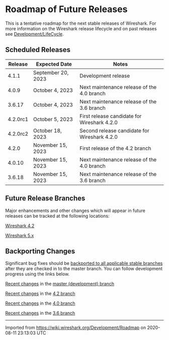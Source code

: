 # Roadmap of Future Releases

This is a tentative roadmap for the next stable releases of Wireshark. For more information on the Wireshark release lifecycle and on past releases see [Development/LifeCycle](/Development/LifeCycle).

## Scheduled Releases

| **Release** | **Expected Date** | **Notes** |
|-------------|-------------------|-----------|
| 4.1.1 | September 20, 2023 | Development release |
| 4.0.9 | October 4, 2023 | Next maintenance release of the 4.0 branch |
| 3.6.17 | October 4, 2023 | Next maintenance release of the 3.6 branch |
| 4.2.0rc1 | October 5, 2023 | First release candidate for Wireshark 4.2.0 |
| 4.2.0rc2 | October 18, 2023 | Second release candidate for Wireshark 4.2.0 |
| 4.2.0 | November 15, 2023 | First release of the 4.2 branch |
| 4.0.10 | November 15, 2023 | Next maintenance release of the 4.0 branch |
| 3.6.18 | November 15, 2023 | Next maintenance release of the 3.6 branch |

## Future Release Branches

Major enhancements and other changes which will appear in future releases can be tracked at the following locations:

[Wireshark 4.2](https://gitlab.com/wireshark/wireshark/-/milestones/3)

[Wireshark 5.x](https://gitlab.com/wireshark/wireshark/-/milestones/4)

## Backporting Changes

Significant bug fixes should be [backported to all applicable stable branches](/Development/SubmittingPatches#backporting-a-change-to-a-release-branch) after they are checked in to the master branch. You can follow development progress using the links below.

[Recent changes](https://gitlab.com/wireshark/wireshark/commits/master) in the [master (development) branch](https://gitlab.com/wireshark/wireshark/-/tree/master)

[Recent changes](https://gitlab.com/wireshark/wireshark/commits/release-4.2) in the [4.2 branch](https://gitlab.com/wireshark/wireshark/-/tree/release-4.2)

[Recent changes](https://gitlab.com/wireshark/wireshark/commits/release-4.0) in the [4.0 branch](https://gitlab.com/wireshark/wireshark/-/tree/release-4.0)

[Recent changes](https://gitlab.com/wireshark/wireshark/commits/release-3.6) in the [3.6 branch](https://gitlab.com/wireshark/wireshark/-/tree/release-3.6)

---

Imported from <https://wiki.wireshark.org/Development/Roadmap> on 2020-08-11 23:13:03 UTC
